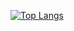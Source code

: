 [![Top Langs](https://github-readme-stats.vercel.app/api/top-langs/?username=NaveenTayyebi&langs_count=8&bg_color=60,000000,FFAA00,FFEC00&title_color=fff&text_color=fff)](https://github.com/NaveenTayyebi/github-readme-stats)
